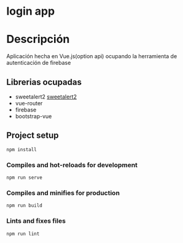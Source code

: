 # login app

Descripción
=========
Aplicación hecha en Vue.js(option api) ocupando la herramienta de autenticación de firebase

Librerias ocupadas
---------
* sweetalert2 [sweetalert2]([http://a.com](https://sweetalert2.github.io/))
* vue-router
* firebase
* bootstrap-vue



## Project setup
```
npm install
```

### Compiles and hot-reloads for development
```
npm run serve
```

### Compiles and minifies for production
```
npm run build
```

### Lints and fixes files
```
npm run lint
```

